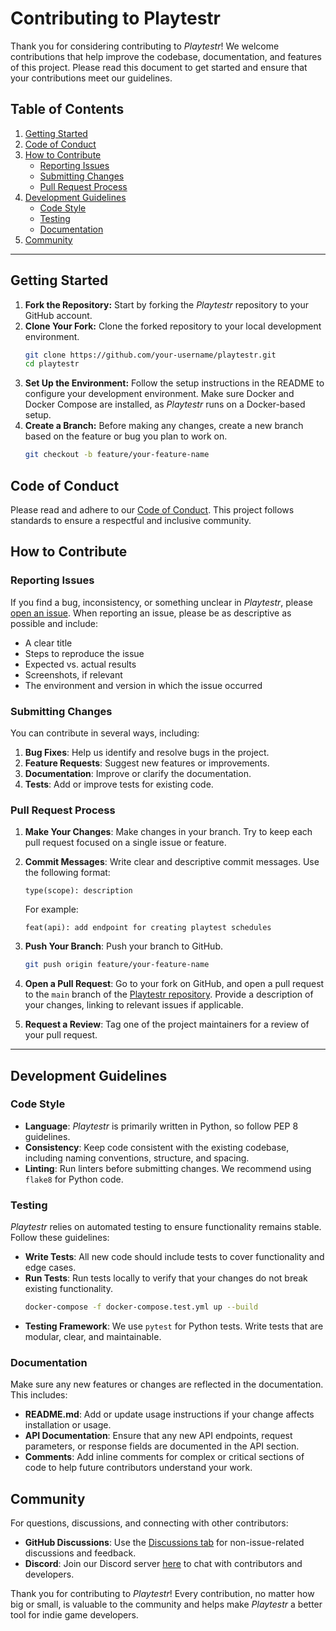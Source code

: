 # Contributing to Playtestr

Thank you for considering contributing to *Playtestr*! We welcome contributions that help improve the codebase, documentation, and features of this project. Please read this document to get started and ensure that your contributions meet our guidelines.

## Table of Contents
1. [Getting Started](#getting-started)
2. [Code of Conduct](#code-of-conduct)
3. [How to Contribute](#how-to-contribute)
   - [Reporting Issues](#reporting-issues)
   - [Submitting Changes](#submitting-changes)
   - [Pull Request Process](#pull-request-process)
4. [Development Guidelines](#development-guidelines)
   - [Code Style](#code-style)
   - [Testing](#testing)
   - [Documentation](#documentation)
5. [Community](#community)

---

## Getting Started

1. **Fork the Repository:** Start by forking the *Playtestr* repository to your GitHub account.
2. **Clone Your Fork:** Clone the forked repository to your local development environment.
   ```bash
   git clone https://github.com/your-username/playtestr.git
   cd playtestr
   ```
3. **Set Up the Environment:** Follow the setup instructions in the README to configure your development environment. Make sure Docker and Docker Compose are installed, as *Playtestr* runs on a Docker-based setup.
4. **Create a Branch:** Before making any changes, create a new branch based on the feature or bug you plan to work on.
   ```bash
   git checkout -b feature/your-feature-name
   ```

## Code of Conduct

Please read and adhere to our [Code of Conduct](CODE_OF_CONDUCT.md). This project follows standards to ensure a respectful and inclusive community.

## How to Contribute

### Reporting Issues

If you find a bug, inconsistency, or something unclear in *Playtestr*, please [open an issue](https://github.com/lunchbreakgames/playtestr/issues). When reporting an issue, please be as descriptive as possible and include:
- A clear title
- Steps to reproduce the issue
- Expected vs. actual results
- Screenshots, if relevant
- The environment and version in which the issue occurred

### Submitting Changes

You can contribute in several ways, including:
1. **Bug Fixes**: Help us identify and resolve bugs in the project.
2. **Feature Requests**: Suggest new features or improvements.
3. **Documentation**: Improve or clarify the documentation.
4. **Tests**: Add or improve tests for existing code.

### Pull Request Process

1. **Make Your Changes**: Make changes in your branch. Try to keep each pull request focused on a single issue or feature.
2. **Commit Messages**: Write clear and descriptive commit messages. Use the following format:
   ```
   type(scope): description
   ```
   For example:
   ```
   feat(api): add endpoint for creating playtest schedules
   ```
3. **Push Your Branch**: Push your branch to GitHub.
   ```bash
   git push origin feature/your-feature-name
   ```
4. **Open a Pull Request**: Go to your fork on GitHub, and open a pull request to the `main` branch of the [Playtestr repository](https://github.com/lunchbreakgames/playtestr). Provide a description of your changes, linking to relevant issues if applicable.

5. **Request a Review**: Tag one of the project maintainers for a review of your pull request.

---

## Development Guidelines

### Code Style

- **Language**: *Playtestr* is primarily written in Python, so follow PEP 8 guidelines.
- **Consistency**: Keep code consistent with the existing codebase, including naming conventions, structure, and spacing.
- **Linting**: Run linters before submitting changes. We recommend using `flake8` for Python code.

### Testing

*Playtestr* relies on automated testing to ensure functionality remains stable. Follow these guidelines:
- **Write Tests**: All new code should include tests to cover functionality and edge cases.
- **Run Tests**: Run tests locally to verify that your changes do not break existing functionality.
   ```bash
   docker-compose -f docker-compose.test.yml up --build
   ```
- **Testing Framework**: We use `pytest` for Python tests. Write tests that are modular, clear, and maintainable.

### Documentation

Make sure any new features or changes are reflected in the documentation. This includes:
- **README.md**: Add or update usage instructions if your change affects installation or usage.
- **API Documentation**: Ensure that any new API endpoints, request parameters, or response fields are documented in the API section.
- **Comments**: Add inline comments for complex or critical sections of code to help future contributors understand your work.

## Community

For questions, discussions, and connecting with other contributors:
- **GitHub Discussions**: Use the [Discussions tab](https://github.com/lunchbreakgames/playtestr/discussions) for non-issue-related discussions and feedback.
- **Discord**: Join our Discord server [here](https://discord.gg/your-discord-invite) to chat with contributors and developers.

Thank you for contributing to *Playtestr*! Every contribution, no matter how big or small, is valuable to the community and helps make *Playtestr* a better tool for indie game developers.